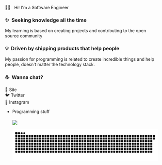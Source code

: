 🖖🏼 &nbsp; Hi! I'm a Software Engineer 

### ✨&nbsp; Seeking knowledge all the time

My learning is based on creating projects and contributing to the open source community

### 💡&nbsp; Driven by shipping products that help people

My passion for programming is related to create incredible things and help people, doesn't matter the technology stack.


### ☕️&nbsp; Wanna chat?

🚀 Site <br>
🐦 Twitter<br>
📸 Instagram<br>

- Programming stuff

  <img  src="https://github-readme-streak-stats.herokuapp.com?user=rafaelmatostj&theme=midnight-purple" style="max-width:100%;" width="430" align="middle">



  ![Snake animation](https://github.com/rafaelmatostj/rafaelmatostj/blob/output/github-contribution-grid-snake.svg)
